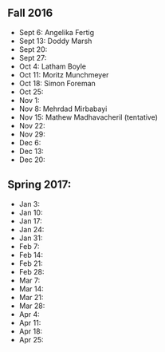 ## Fall 2016

 - Sept 6: Angelika Fertig
 - Sept 13: Doddy Marsh
 - Sept 20:
 - Sept 27:
 - Oct 4: Latham Boyle
 - Oct 11: Moritz Munchmeyer
 - Oct 18: Simon Foreman
 - Oct 25:
 - Nov 1:
 - Nov 8:  Mehrdad Mirbabayi
 - Nov 15: Mathew Madhavacheril (tentative)
 - Nov 22:
 - Nov 29:
 - Dec 6:
 - Dec 13:
 - Dec 20:

## Spring 2017:

 - Jan 3: 
 - Jan 10: 
 - Jan 17: 
 - Jan 24: 
 - Jan 31: 
 - Feb 7: 
 - Feb 14: 
 - Feb 21: 
 - Feb 28: 
 - Mar 7: 
 - Mar 14: 
 - Mar 21: 
 - Mar 28: 
 - Apr 4:
 - Apr 11:
 - Apr 18:
 - Apr 25:
